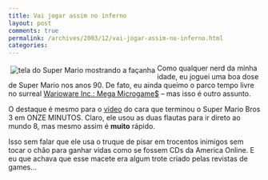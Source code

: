 ```yaml
---
title: Vai jogar assim no inferno
layout: post
comments: true
permalink: /archives/2003/12/vai-jogar-assim-no-inferno.html
categories:
---
```

<img src=//chester.me/img/blig/smb3.jpg align=left border=0 style="margin:4px" alt='tela do Super Mario mostrando a façanha'>Como qualquer nerd da minha idade, eu joguei uma boa dose de Super Mario nos anos 90. De fato, eu ainda queimo o parco tempo livre no surreal [Warioware Inc.: Mega Microgame$][1] &#8211; mas isso é outro assunto.

O destaque é mesmo para o [vídeo][2] do cara que terminou o Super Mario Bros 3 em ONZE MINUTOS. Claro, ele usou as duas flautas para ir direto ao mundo 8, mas mesmo assim é **muito** rápido.

Isso sem falar que ele usa o truque de pisar em trocentos inimigos sem tocar o chão para ganhar vidas como se fossem CDs da America Online. E eu que achava que esse macete era algum trote criado pelas revistas de games&#8230;

 [1]: http://en.wikipedia.org/wiki/WarioWare,_Inc.:_Mega_Microgames!
 [2]: http://www.youtube.com/watch?v=wz3BuYYhnn0
